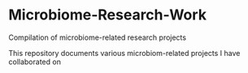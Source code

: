 # Microbiome-Research-Work

Compilation of microbiome-related research projects

This repository documents various microbiom-related projects I have collaborated on
